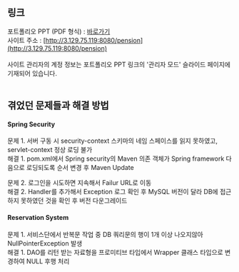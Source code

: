 ## 링크
포트폴리오 PPT (PDF 형식) : [바로가기](https://drive.google.com/file/d/12ZSNYdmTHYO5lPXleseXOQxKCUXMD7Vv/view?usp=sharing)<br>
사이트 주소 : [http://3.129.75.119:8080/pension](http://3.129.75.119:8080/pension)
<br>
<br>
사이트 관리자의 계정 정보는 포트폴리오 PPT 링크의 '관리자 모드' 슬라이드 페이지에 기재되어 있습니다.
<br>
<br>
## 겪었던 문제들과 해결 방법
#### Spring Security

문제 1. 서버 구동 시 security-context 스키마의 네임 스페이스를 읽지 못하였고, servlet-context 정상 로딩 불가<br>
해결 1. pom.xml에서 Spring security의 Maven 의존 객체가 Spring framework 다음으로 로딩되도록 순서 변경 후 Maven Update<br>

문제 2. 로그인을 시도하면 지속해서 Failur URL로 이동<br>
해결 2. Handler를 추가해서 Exception 로그 확인 후 MySQL 버전이 달라 DB에 접근하지 못하였던 것을 확인 후 버전 다운그레이드<br>


#### Reservation System

문제 1. 서비스단에서 반복문 작업 중 DB 쿼리문의 행이 1개 이상 나오지않아 NullPointerException 발생<br>
해결 1. DAO를 리턴 받는 자료형을 프로미티브 타입에서 Wrapper 클래스 타입으로 변경하여 NULL 후행 처리<br>
